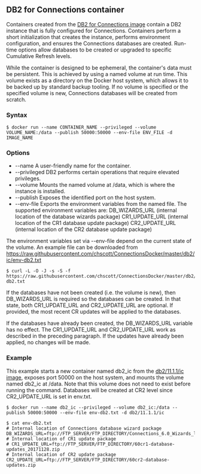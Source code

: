 ## DB2 for Connections container

Containers created from the [DB2 for Connections image](..\images\db2_ic.md) contain a DB2 instance that is fully configured
for Connections. Containers perform a short initialization that creates the instance, performs environment configuration, and
ensures the Connections databases are created. Run-time options allow databases to be created or upgraded to specific 
Cumulative Refresh levels.

While the container is designed to be ephemeral, the container's data must be persistent. This is achieved by using a named 
volume at run time. This volume exists as a directory on the Docker host system, which allows it to be backed up by standard
backup tooling. If no volume is specified or the specified volume is new, Connections databases will be created from scratch.

### Syntax

```
$ docker run --name CONTAINER_NAME --privileged --volume VOLUME_NAME:/data --publish 50000:50000 --env-file ENV_FILE -d IMAGE_NAME
```

### Options

- --name        A user-friendly name for the container.
- --privileged  DB2 performs certain operations that require elevated privileges.
- --volume      Mounts the named volume at /data, which is where the instance is installed.
- --publish     Exposes the identified port on the host system.
- --env-file    Exports the environment variables from the named file. The supported environment variables are:
                DB_WIZARDS_URL (internal location of the database wizards package)
                CR1_UPDATE_URL (internal location of the CR1 database update package)
                CR2_UPDATE_URL (internal location of the CR2 database update package)
                
The environment variables set via --env-file depend on the current state of the volume. An example file can be downloaded
from https://raw.githubusercontent.com/chscott/ConnectionsDocker/master/db2/ic/env-db2.txt

```
$ curl -L -O -J -s -S -f https://raw.githubusercontent.com/chscott/ConnectionsDocker/master/db2/ic/env-db2.txt
```

If the databases have not been created (i.e. the volume is new), then DB_WIZARDS_URL is required so the databases can be 
created. In that state, both CR1_UPDATE_URL and CR2_UPDATE_URL are optional. If provided, the most recent CR updates will be 
applied to the databases.

If the databases have already been created, the DB_WIZARDS_URL variable has no effect. The CR1_UPDATE_URL and CR2_UPDATE_URL
work as described in the preceding paragraph. If the updates have already been applied, no changes will be made.

### Example

This example starts a new container named db2_ic from the [db2/11.1.1/ic image](../images/db2_ic.md), exposes port 50000 on
the host system, and mounts the volume named db2_ic at /data. Note that this volume does not need to exist before running the
command. Databases will be created at CR2 level since CR2_UPDATE_URL is set in env.txt.

```
$ docker run --name db2_ic --privileged --volume db2_ic:/data --publish 50000:50000 --env-file env-db2.txt -d db2/11.1.1/ic

$ cat env-db2.txt
# Internal location of Connections database wizard package
DB_WIZARDS_URL=ftp://FTP_SERVER/FTP_DIRECTORY/Connections_6.0_Wizards_lin_aix.tar
# Internal location of CR1 update package
# CR1_UPDATE_URL=ftp://FTP_SERVER/FTP_DIRECTORY/60cr1-database-updates_20171128.zip
# Internal location of CR2 update package
CR2_UPDATE_URL=ftp://FTP_SERVER/FTP_DIRECTORY/60cr2-database-updates.zip
```